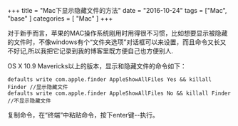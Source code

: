 +++
title = "Mac下显示隐藏文件的方法"
date = "2016-10-24"
tags = ["Mac", "base" ]
categories = [
	"Mac"
]
+++

对于新手而言，苹果的MAC操作系统刚用时用得很不习惯，比如想要显示被隐藏的文件时，不像windows有个“文件夹选项”对话框可以来设置，而且命令又长又不好记,所以我把它记录到我的博客里既方便自己也方便别人.

OS X 10.9 Mavericks以上的版本，显示和隐藏文件的命令如下：
```
defaults write com.apple.finder AppleShowAllFiles Yes && killall Finder //显示隐藏文件
defaults write com.apple.finder AppleShowAllFiles No && killall Finder //不显示隐藏文件
```
复制命令，在“终端”中粘贴命令，按下enter键--执行。